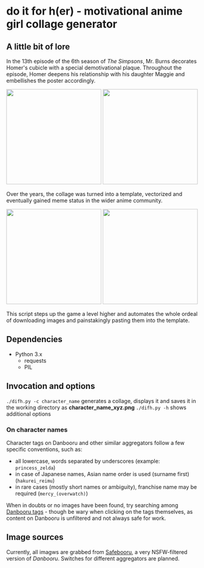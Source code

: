 # do it for h(er) - motivational anime girl collage generator

## A little bit of lore

In the 13th episode of the 6th season of _The Simpsons_, Mr. Burns decorates Homer's cubicle with a special demotivational plaque. Throughout the episode, Homer deepens his relationship with his daughter Maggie and embellishes the poster accordingly.

<p align="center">
<img src=http://i0.kym-cdn.com/photos/images/original/000/509/312/a1e.png height="250px"> <img src=http://i0.kym-cdn.com/photos/images/original/000/509/298/b62.jpg height="250px">
</p>

Over the years, the collage was turned into a template, vectorized and eventually gained meme status in the wider anime community.

<p align="center">
<img src=http://i0.kym-cdn.com/photos/images/newsfeed/000/509/329/176.png height="250px"> <img src=http://i0.kym-cdn.com/photos/images/newsfeed/001/130/384/ff7.jpg height="250px">
</p>

This script steps up the game a level higher and automates the whole ordeal of downloading images and painstakingly pasting them into the template.

## Dependencies

* Python 3.x
  * requests
  * PIL

## Invocation and options

`./difh.py -c character_name` generates a collage, displays it and saves it in the working directory as **character_name_xyz.png**
`./difh.py -h` shows additional options

### On character names

Character tags on Danbooru and other similar aggregators follow a few specific conventions, such as:
* all lowercase, words separated by underscores (example: `princess_zelda`)
* in case of Japanese names, Asian name order is used (surname first) (`hakurei_reimu`)
* in rare cases (mostly short names or ambiguity), franchise name may be required (`mercy_(overwatch)`)

When in doubts or no images have been found, try searching among [Danbooru tags](https://danbooru.donmai.us/tags) - though be wary when clicking on the tags themselves, as content on Danbooru is unfiltered and not always safe for work.

## Image sources

Currently, all imagws are grabbed from [Safebooru](https://safebooru.org/), a very NSFW-filtered version of _Danbooru_. Switches for different aggregators are planned.

